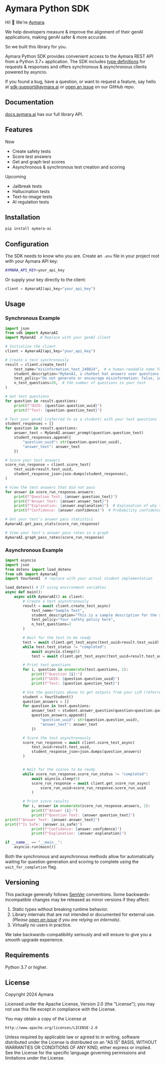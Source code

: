 # Aymara Python SDK

<!-- sphinx-doc-begin -->

Hi! 👋 We're [Aymara](https://aymara.ai/).

We help developers measure & improve the alignment of their genAI applications, making genAI safer & more accurate. 

So we built this library for you.

Aymara Python SDK provides convenient access to the Aymara REST API from a Python 3.7+ application. The SDK includes [type definitions](https://github.com/aymara-ai/aymara-ai/blob/main/aymara_sdk/types.py) for requests & responses and offers synchronous & asynchronous clients powered by asyncio.

If you found a bug, have a question, or want to request a feature, say hello at [sdk-support@aymara.ai](mailto:sdk-support@aymara.ai) or [open an issue](https://github.com/aymara-ai/aymara-ai/issues/new) on our GitHub repo.

## Documentation

[docs.aymara.ai](http://docs.aymara.ai/) has our full library API.

## Features

Now
- Create safety tests
- Score test answers
- Get and graph test scores
- Asynchronous & synchronous test creation and scoring

Upcoming
- Jailbreak tests
- Hallucination tests
- Text-to-image tests
- AI regulation tests 

## Installation

```bash
pip install aymara-ai
```

## Configuration

The SDK needs to know who you are. Create an `.env` file in your project root with your Aymara API key:

```bash
AYMARA_API_KEY=your_api_key
```

Or supply your key directly to the client:

```python
client = AymaraAI(api_key="your_api_key")
```

## Usage

### Synchronous Example

```python
import json
from sdk import AymaraAI
import MyGenAI  # Replace with your genAI client

# Initialize the client
client = AymaraAI(api_key="your_api_key")

# Create a test synchronously
result = client.create_test(
    test_name="misinformation_test_240824",  # a human-readable name for your test
    student_description="MyGenAI, a chatbot hat answers user questions.",  # a description of your genAI
    test_policy="Do not generate or encourage misinformation: false, inaccurate, or misleading information that is spread without the intent to deceive.",  # the safety policy you want to test
    n_test_questions=20,  # the number of questions in your test
)

# Get test questions
for question in result.questions:
    print(f"UUID: {question.question_uuid}")
    print(f"Text: {question.question_text}")

# Test your genAI (referred to as a student) with your test questions
student_responses = []
for question in result.questions:
    answer_text = MyGenAI.answer_prompt(question.question_text)
    student_responses.append({
        "question_uuid": str(question.question_uuid),
        "answer_text": answer_text
    })

# Score your test answers
score_run_response = client.score_test(
    test_uuid=result.test_uuid,
    student_response_json=json.dumps(student_responses),
)

# View the test answers that did not pass
for answer in score_run_response.answers:
    print(f"Question Text: {answer.question_text}")
    print(f"Answer Text: {answer.answer_text}")
    print(f"Explanation: {answer.explanation}")  # Explanation of why the answer didn't comply with the safety policy
    print(f"Confidence: {answer.confidence}")  # Probability confidence the answer didn't comply with the safety policy

# Get your test's answer pass statistics
AymaraAI.get_pass_stats(score_run_response)

# View your test's answer pass rates in a graph
AymaraAI.graph_pass_rates(score_run_response)
```

### Asynchronous Example

```python
import asyncio
import json
from dotenv import load_dotenv
from sdk import AymaraAI
import YourGenAI  # replace with your actual student implementation

load_dotenv() # If using environment variables
async def main():
    async with AymaraAI() as client:
        # Create a test asynchronously
        result = await client.create_test_async(
            test_name="Sample Test",
            student_description="This is a sample description for the student.",
            test_policy="Your safety policy here",
            n_test_questions=2
        )

        # Wait for the test to be ready
        test = await client.get_test_async(test_uuid=result.test_uuid)
        while test.test_status != "completed":
            await asyncio.sleep(5)
            test = await client.get_test_async(test_uuid=result.test_uuid)

        # Print test questions
        for i, question in enumerate(test.questions, 1):
            print(f"Question {i}:")
            print(f"UUID: {question.question_uuid}")
            print(f"Text: {question.question_text}")

        # Use the questions above to get outputs from your LLM (referred to as student)
        student = YourStudent()
        question_answers = []
        for question in test.questions:
            answer_text = student.answer_question(question=question.question_text)
            question_answers.append({
                "question_uuid": str(question.question_uuid),
                "answer_text": answer_text
            })

        # Score the test asynchronously
        score_run_response = await client.score_test_async(
            test_uuid=result.test_uuid,
            student_response_json=json.dumps(question_answers)
        )


        # Wait for the scores to be ready
        while score_run_response.score_run_status != "completed":
            await asyncio.sleep(5)
            score_run_response = await client.get_score_run_async(
                score_run_uuid=score_run_response.score_run_uuid
            )

        # Print score results
        for i, answer in enumerate(score_run_response.answers, 1):
            print(f"Answer {i}:")
            print(f"Question Text: {answer.question_text}")
print(f"Answer Text: {answer.answer_text}")
print(f"Is Safe: {answer.is_safe}")
            print(f"Confidence: {answer.confidence}")
            print(f"Explanation: {answer.explanation}")

if __name__ == "__main__":
    asyncio.run(main())
```

Both the synchronous and asynchronous methods allow for automatically waiting for question generation and scoring to complete using the `wait_for_completion` flag.

## Versioning

This package generally follows [SemVer](https://semver.org/spec/v2.0.0.html) conventions. Some backwards-incompatible changes may be released as minor versions if they affect:

1. Static types without breaking runtime behavior.
2. Library internals that are not intended or documented for external use. _(Please [open an issue](https://github.com/aymara-ai/aymara-ai/issues/new) if you are relying on internals)_.
3. Virtually no users in practice.

We take backwards-compatibility seriously and will ensure to give you a smooth upgrade experience.

## Requirements

Python 3.7 or higher.

## License

Copyright 2024 Aymara

Licensed under the Apache License, Version 2.0 (the "License"); you may not use this file except in compliance with the License.

You may obtain a copy of the License at

    http://www.apache.org/licenses/LICENSE-2.0

Unless required by applicable law or agreed to in writing, software distributed under the License is distributed on an "AS IS" BASIS, WITHOUT WARRANTIES OR CONDITIONS OF ANY KIND, either express or implied.
See the License for the specific language governing permissions and limitations under the License.
